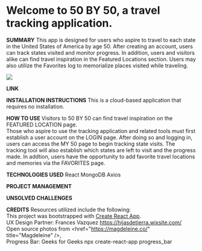 # Welcome to 50 BY 50, a travel tracking application.

**SUMMARY**
This app is designed for users who aspire to travel to each state in the United States of America by age 50. After creating an account, users can track states visited and monitor progress. In addition, users and visitors alike can find travel inspiration in the Featured Locations section. Users may also utilize the Favorites log to memorialize places visited while traveling. 

<img src="https://i.imgur.com/nPccIFK.png" />


**LINK**


**INSTALLATION INSTRUCTIONS**
This is a cloud-based application that requires no installation. 


**HOW TO USE**
Visitors to 50 BY 50 can find travel inspiration on the FEATURED LOCATION page.<br/>
Those who aspire to use the tracking application and related tools must first establish a user account on the LOGIN page. After doing so and logging in, users can access the MY 50 page to begin tracking state visits. The tracking tool will also establish which states are left to visit and the progress made. In addtion, users have the opportunity to add favorite travel locations and memories via the FAVORITES page. 

**TECHNOLOGIES USED**
React
MongoDB
Axios



**PROJECT MANAGEMENT**


**UNSOLVED CHALLENGES**



**CREDITS**
Resources utilized include the following:<br/>
This project was bootstrapped with [Create React App](https://github.com/facebook/create-react-app).<br/>
UX Design Partner: Frances Vazquez https://hijasdetierra.wixsite.com/<br/>
Open source photos from <href="https://magdeleine.co/" title="Magdeleine" />, <br/> 
Progress Bar: Geeks for Geeks npx create-react-app progress_bar <br/>

